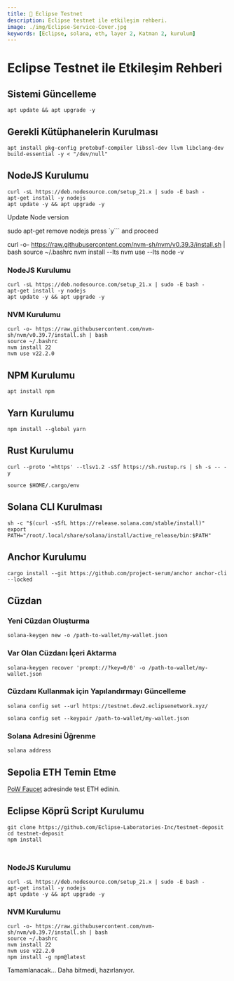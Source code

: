 ```yaml
---
title: 💾 Eclipse Testnet
description: Eclipse testnet ile etkileşim rehberi.
image: ./img/Eclipse-Service-Cover.jpg
keywords: [Eclipse, solana, eth, layer 2, Katman 2, kurulum]
---
```


# Eclipse Testnet ile Etkileşim Rehberi

## Sistemi Güncelleme
```shell
apt update && apt upgrade -y
```

## Gerekli Kütüphanelerin Kurulması
```shell
apt install pkg-config protobuf-compiler libssl-dev llvm libclang-dev build-essential -y < "/dev/null"
```

## NodeJS Kurulumu

```shell
curl -sL https://deb.nodesource.com/setup_21.x | sudo -E bash -
apt-get install -y nodejs
apt update -y && apt upgrade -y
```

Update Node version

sudo apt-get remove nodejs
press `y``` and proceed

curl -o- https://raw.githubusercontent.com/nvm-sh/nvm/v0.39.3/install.sh | bash
source ~/.bashrc
nvm install --lts
nvm use --lts
node -v


### NodeJS Kurulumu

```shell
curl -sL https://deb.nodesource.com/setup_21.x | sudo -E bash -
apt-get install -y nodejs
apt update -y && apt upgrade -y
```

### NVM Kurulumu
```shell
curl -o- https://raw.githubusercontent.com/nvm-sh/nvm/v0.39.7/install.sh | bash
source ~/.bashrc
nvm install 22
nvm use v22.2.0
```

## NPM Kurulumu
```shell
apt install npm
```

## Yarn Kurulumu
```shell
npm install --global yarn
```

## Rust Kurulumu
```shell
curl --proto '=https' --tlsv1.2 -sSf https://sh.rustup.rs | sh -s -- -y
```
```shell
source $HOME/.cargo/env
```

## Solana CLI Kurulması 

```shell
sh -c "$(curl -sSfL https://release.solana.com/stable/install)"
export PATH="/root/.local/share/solana/install/active_release/bin:$PATH"
```

## Anchor Kurulumu
```shell
cargo install --git https://github.com/project-serum/anchor anchor-cli --locked
```

## Cüzdan

### Yeni Cüzdan Oluşturma
```shell
solana-keygen new -o /path-to-wallet/my-wallet.json
```

### Var Olan Cüzdanı İçeri Aktarma
```shell
solana-keygen recover 'prompt://?key=0/0' -o /path-to-wallet/my-wallet.json
```

### Cüzdanı Kullanmak için Yapılandırmayı Güncelleme

```shell
solana config set --url https://testnet.dev2.eclipsenetwork.xyz/
```

```shell
solana config set --keypair /path-to-wallet/my-wallet.json
```

### Solana Adresini Üğrenme

```shell
solana address 
```

## Sepolia ETH Temin Etme

[PoW Faucet](https://sepolia-faucet.pk910.de/) adresinde test ETH edinin.

## Eclipse Köprü Script Kurulumu

```shell
git clone https://github.com/Eclipse-Laboratories-Inc/testnet-deposit
cd testnet-deposit
npm install
```

### 

```shell

```

### NodeJS Kurulumu

```shell
curl -sL https://deb.nodesource.com/setup_21.x | sudo -E bash -
apt-get install -y nodejs
apt update -y && apt upgrade -y
```

### NVM Kurulumu
```shell
curl -o- https://raw.githubusercontent.com/nvm-sh/nvm/v0.39.7/install.sh | bash
source ~/.bashrc
nvm install 22
nvm use v22.2.0
npm install -g npm@latest
```

Tamamlanacak... Daha bitmedi, hazırlanıyor.

### 

```shell

```

### 

```shell

```